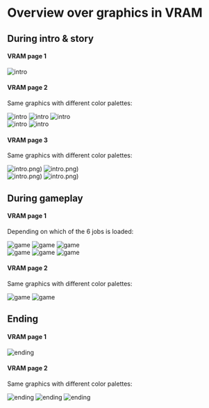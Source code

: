 # Overview over graphics in VRAM

## During intro & story

#### VRAM page 1

![intro](intro_page1.png) 

#### VRAM page 2

Same graphics with different color palettes:

![intro](intro_page2_palette_A.png) ![intro](intro_page2_palette_B.png) ![intro](intro_page2_palette_C.png)  
![intro](intro_page2_palette_D.png) ![intro](intro_page2_palette_E.png)

#### VRAM page 3

Same graphics with different color palettes:

![intro](intro_page3_palette_A).png) ![intro](intro_page3_palette_B).png)  
![intro](intro_page3_palette_C).png) ![intro](intro_page3_palette_D).png)


## During gameplay

#### VRAM page 1

Depending on which of the 6 jobs is loaded:

![game](game_job1_page1.png) ![game](game_job2_page1.png) ![game](game_job3_page1.png)  
![game](game_job4_page1.png) ![game](game_job5_page1.png) ![game](game_job6_page1.png)

#### VRAM page 2

Same graphics with different color palettes:

![game](game_page2_palette_A.png) ![game](game_page2_palette_B.png)

## Ending

#### VRAM page 1

![ending](ending_page1.png)

#### VRAM page 2

Same graphics with different color palettes:

![ending](ending_page2_palette_A.png) ![ending](ending_page2_palette_B.png) ![ending](ending_page2_palette_C.png)



